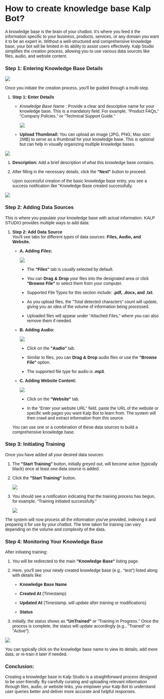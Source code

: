 <style>  body { font-family: "Source Sans 3", sans-serif!important; }</style>

<link  href="https://fonts.googleapis.com/css2?family=Source+Sans+3:ital,wght@0,200..900;1,200..900&display=swap"  rel="stylesheet">  <link  rel="stylesheet"  href="https://fonts.googleapis.com/icon?family=Material+Icons">

# How to create knowledge base Kalp Bot?

A knowledge base is the brain of your chatbot. It's where you feed it the information specific to your business, products, services, or any domain you want it to be an expert in. Without a well-structured and comprehensive knowledge base, your bot will be limited in its ability to assist users effectively. Kalp Studio simplifies the creation process, allowing you to use various data sources like files, audio, and website content.

### Step 1: Entering Knowledge Base Details


![](https://docs-images-kalp-studio.s3.ap-south-1.amazonaws.com/Kalpbot/createknowledgebase/ckb1.png)

Once you initiate the creation process, you'll be guided through a multi-step.

1.  **Step 1: Enter Details**
    
    -   _Knowledge Base Name :_ Provide a clear and descriptive name for your knowledge base. This is a mandatory field. For example, "Product FAQs," "Company Policies," or "Technical Support Guide."  
          
    
        
        ![](https://docs-images-kalp-studio.s3.ap-south-1.amazonaws.com/Kalpbot/createknowledgebase/ckb2.png)
        
    -   **Upload Thumbnail:** You can upload an image (JPG, PNG; Max size: 2MB) to serve as a thumbnail for your knowledge base. This is optional but can help in visually organizing multiple knowledge bases.
        


![](https://docs-images-kalp-studio.s3.ap-south-1.amazonaws.com/Kalpbot/createknowledgebase/ckb3.png)

1.  **Description:** Add a brief description of what this knowledge base contains.
    
2.  After filling in the necessary details, click the **"Next"** button to proceed.
    
    Upon successful creation of the basic knowledge base entry, you see a success notification like "Knowledge Base created successfully.
    

![](https://docs-images-kalp-studio.s3.ap-south-1.amazonaws.com/Kalpbot/createknowledgebase/ckb4.png)

### Step 2: Adding Data Sources

This is where you populate your knowledge base with actual information. KALP STUDIO provides multiple ways to add data:

1.  **Step 2: Add Data Source**  
    You'll see tabs for different types of data sources: **Files, Audio, and Website.**
    
    -   **A. Adding Files:**  
          
                
        ![](https://docs-images-kalp-studio.s3.ap-south-1.amazonaws.com/Kalpbot/createknowledgebase/ckb5.png)
        
        -   The **"Files"** tab is usually selected by default.
            
        -   You can **Drag & Drop** your files into the designated area or click **"Browse File"** to select them from your computer.
            
        -   Supported File Types for this section include: **.pdf, .docx, and .txt**.
            
        -   As you upload files, the "Total detected characters" count will update, giving you an idea of the volume of information being processed.
            
        -   Uploaded files will appear under "Attached Files," where you can also remove them if needed.
            
    -   **B. Adding Audio:**  
          
        
        
        ![](https://docs-images-kalp-studio.s3.ap-south-1.amazonaws.com/Kalpbot/createknowledgebase/ckb6.png)
        
        -   Click on the **"Audio"** tab.
            
        -   Similar to files, you can **Drag & Drop** audio files or use the **"Browse File"** option.
            
        -   The supported file type for audio is **.mp3**.
            
    -   **C. Adding Website Content:**  
          
                
        ![](https://docs-images-kalp-studio.s3.ap-south-1.amazonaws.com/Kalpbot/createknowledgebase/ckb7.png)
        
        -   Click on the **"Website"** tab.
            
        -   In the "Enter your website URL" field, paste the URL of the website or specific web pages you want Kalp Bot to learn from. The system will then crawl and extract information from this source.
            
    
    You can use one or a combination of these data sources to build a comprehensive knowledge base.
    

### Step 3: Initiating Training

Once you have added all your desired data sources:

1.  The **"Start Training"** button, initially greyed out, will become active (typically black) once at least one data source is added.
    
2.  Click the **"Start Training"** button.  
      
        
    ![](https://docs-images-kalp-studio.s3.ap-south-1.amazonaws.com/Kalpbot/createknowledgebase/ckb8.png)
    
3.  You should see a notification indicating that the training process has begun, for example, "Training initiated successfully."  
      
        
    ![](https://docs-images-kalp-studio.s3.ap-south-1.amazonaws.com/Kalpbot/createknowledgebase/ckb9.png)
    

The system will now process all the information you've provided, indexing it and preparing it for use by your chatbot. The time taken for training can vary depending on the volume and complexity of the data.

### Step 4: Monitoring Your Knowledge Base

After initiating training:

1.  You will be redirected to the main **"Knowledge Base"** listing page.
    
2.  Here, you'll see your newly created knowledge base (e.g., "test") listed along with details like:
    
    -   **Knowledge Base Name**
        
    -   **Created At** (Timestamp)
        
    -   **Updated At** (Timestamp, will update after training or modifications)
        
    -   **Status**
        
3.  Initially, the status shows as **"UnTrained"** or "Training in Progress." Once the process is complete, the status will update accordingly (e.g., "Trained" or "Active").
    

![](https://docs-images-kalp-studio.s3.ap-south-1.amazonaws.com/Kalpbot/createknowledgebase/ckb10.png)

You can typically click on the knowledge base name to view its details, add more data, or re-train it later if needed.

### Conclusion:

Creating a knowledge base in Kalp Studio is a straightforward process designed to be user-friendly. By carefully curating and uploading relevant information through files, audio, or website links, you empower your Kalp Bot to understand user queries better and deliver more accurate and helpful responses.